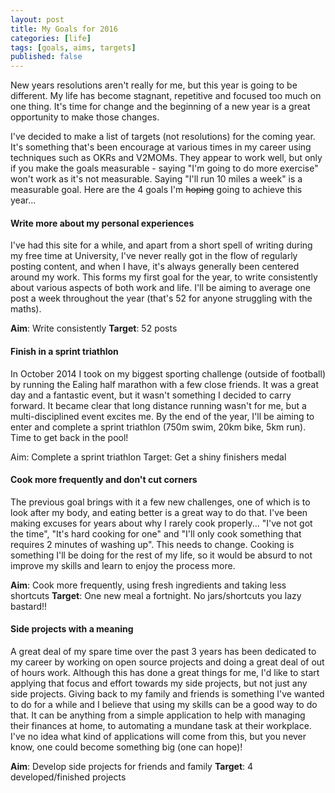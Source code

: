```yaml
---
layout: post
title: My Goals for 2016
categories: [life]
tags: [goals, aims, targets]
published: false
---
```


New years resolutions aren't really for me, but this year is going to be different. My life has become stagnant, repetitive and focused too much on one thing. It's time for change and the beginning of a new year is a great opportunity to make those changes.

I've decided to make a list of targets (not resolutions) for the coming year. It's something that's been encourage at various times in my career using techniques such as OKRs and V2MOMs. They appear to work well, but only if you make the goals measurable - saying "I'm going to do more exercise" won't work as it's not measurable. Saying "I'll run 10 miles a week" is a measurable goal. Here are the 4 goals I'm ~~hoping~~ going to achieve this year...

#### Write more about my personal experiences

I've had this site for a while, and apart from a short spell of writing during my free time at University, I've never really got in the flow of regularly posting content, and when I have, it's always generally been centered around my work. This forms my first goal for the year, to write consistently about various aspects of both work and life. I'll be aiming to average one post a week throughout the year (that's 52 for anyone struggling with the maths).

**Aim**: Write consistently
**Target**: 52 posts

#### Finish in a sprint triathlon

In October 2014 I took on my biggest sporting challenge (outside of football) by running the Ealing half marathon with a few close friends. It was a great day and a fantastic event, but it wasn't something I decided to carry forward. It became clear that long distance running wasn't for me, but a multi-disciplined event excites me. By the end of the year, I'll be aiming to enter and complete a sprint triathlon (750m swim, 20km bike, 5km run). Time to get back in the pool!

Aim: Complete a sprint triathlon
Target: Get a shiny finishers medal


#### Cook more frequently and don't cut corners

The previous goal brings with it a few new challenges, one of which is to look after my body, and eating better is a great way to do that. I've been making excuses for years about why I rarely cook properly... "I've not got the time", "It's hard cooking for one" and "I'll only cook something that requires 2 minutes of washing up". This needs to change. Cooking is something I'll be doing for the rest of my life, so it would be absurd to not improve my skills and learn to enjoy the process more.

**Aim**: Cook more frequently, using fresh ingredients and taking less shortcuts
**Target**: One new meal a fortnight. No jars/shortcuts you lazy bastard!!

#### Side projects with a meaning

A great deal of my spare time over the past 3 years has been dedicated to my career by working on open source projects and doing a great deal of out of hours work. Although this has done a great things for me, I'd like to start applying that focus and effort towards my side projects, but not just any side projects. Giving back to my family and friends is something I've wanted to do for a while and I believe that using my skills can be a good way to do that. It can be anything from a simple application to help with managing their finances at home, to automating a mundane task at their workplace. I've no idea what kind of applications will come from this, but you never know, one could become something big (one can hope)!

**Aim**: Develop side projects for friends and family
**Target**: 4 developed/finished projects